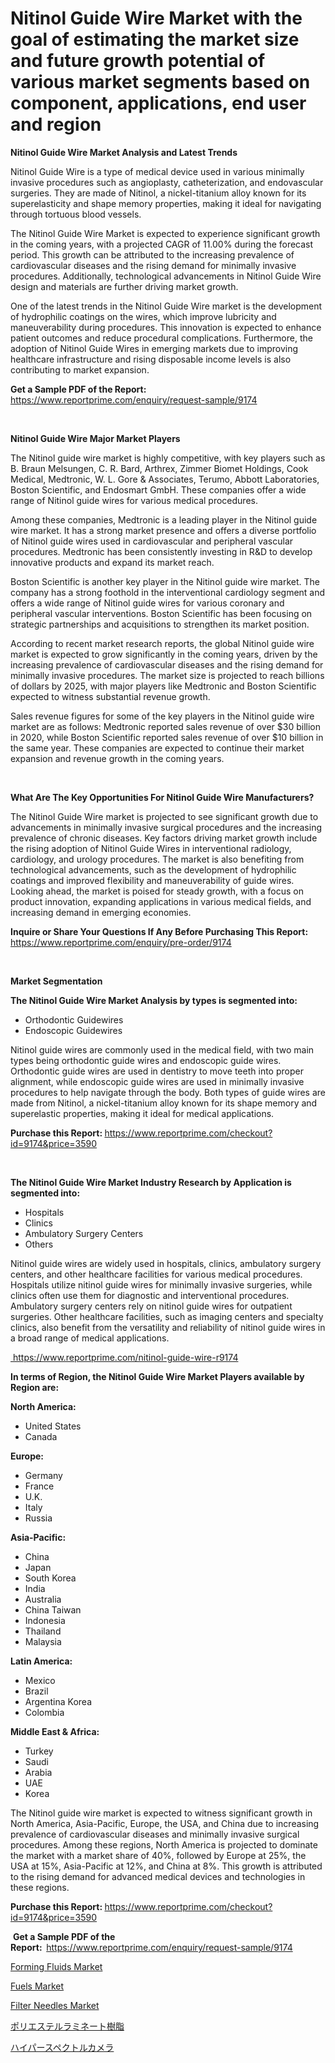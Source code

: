 <p><h1>Nitinol Guide Wire Market with the goal of estimating the market size and future growth potential of various market segments based on component, applications, end user and region</h1></p><p><strong>Nitinol Guide Wire Market Analysis and Latest Trends</strong></p>
<p><p>Nitinol Guide Wire is a type of medical device used in various minimally invasive procedures such as angioplasty, catheterization, and endovascular surgeries. They are made of Nitinol, a nickel-titanium alloy known for its superelasticity and shape memory properties, making it ideal for navigating through tortuous blood vessels.</p><p>The Nitinol Guide Wire Market is expected to experience significant growth in the coming years, with a projected CAGR of 11.00% during the forecast period. This growth can be attributed to the increasing prevalence of cardiovascular diseases and the rising demand for minimally invasive procedures. Additionally, technological advancements in Nitinol Guide Wire design and materials are further driving market growth.</p><p>One of the latest trends in the Nitinol Guide Wire market is the development of hydrophilic coatings on the wires, which improve lubricity and maneuverability during procedures. This innovation is expected to enhance patient outcomes and reduce procedural complications. Furthermore, the adoption of Nitinol Guide Wires in emerging markets due to improving healthcare infrastructure and rising disposable income levels is also contributing to market expansion.</p></p>
<p><strong>Get a Sample PDF of the Report:&nbsp;</strong> <a href="https://www.reportprime.com/enquiry/request-sample/9174">https://www.reportprime.com/enquiry/request-sample/9174</a></p>
<p>&nbsp;</p>
<p><strong>Nitinol Guide Wire Major Market Players</strong></p>
<p><p>The Nitinol guide wire market is highly competitive, with key players such as B. Braun Melsungen, C. R. Bard, Arthrex, Zimmer Biomet Holdings, Cook Medical, Medtronic, W. L. Gore & Associates, Terumo, Abbott Laboratories, Boston Scientific, and Endosmart GmbH. These companies offer a wide range of Nitinol guide wires for various medical procedures.</p><p>Among these companies, Medtronic is a leading player in the Nitinol guide wire market. It has a strong market presence and offers a diverse portfolio of Nitinol guide wires used in cardiovascular and peripheral vascular procedures. Medtronic has been consistently investing in R&D to develop innovative products and expand its market reach.</p><p>Boston Scientific is another key player in the Nitinol guide wire market. The company has a strong foothold in the interventional cardiology segment and offers a wide range of Nitinol guide wires for various coronary and peripheral vascular interventions. Boston Scientific has been focusing on strategic partnerships and acquisitions to strengthen its market position.</p><p>According to recent market research reports, the global Nitinol guide wire market is expected to grow significantly in the coming years, driven by the increasing prevalence of cardiovascular diseases and the rising demand for minimally invasive procedures. The market size is projected to reach billions of dollars by 2025, with major players like Medtronic and Boston Scientific expected to witness substantial revenue growth.</p><p>Sales revenue figures for some of the key players in the Nitinol guide wire market are as follows: Medtronic reported sales revenue of over $30 billion in 2020, while Boston Scientific reported sales revenue of over $10 billion in the same year. These companies are expected to continue their market expansion and revenue growth in the coming years.</p></p>
<p>&nbsp;</p>
<p><strong>What Are The Key Opportunities For Nitinol Guide Wire Manufacturers?</strong></p>
<p><p>The Nitinol Guide Wire market is projected to see significant growth due to advancements in minimally invasive surgical procedures and the increasing prevalence of chronic diseases. Key factors driving market growth include the rising adoption of Nitinol Guide Wires in interventional radiology, cardiology, and urology procedures. The market is also benefiting from technological advancements, such as the development of hydrophilic coatings and improved flexibility and maneuverability of guide wires. Looking ahead, the market is poised for steady growth, with a focus on product innovation, expanding applications in various medical fields, and increasing demand in emerging economies.</p></p>
<p><strong>Inquire or Share Your Questions If Any Before Purchasing This Report:</strong> <a href="https://www.reportprime.com/enquiry/pre-order/9174">https://www.reportprime.com/enquiry/pre-order/9174</a></p>
<p>&nbsp;</p>
<p><strong>Market Segmentation</strong></p>
<p><strong>The Nitinol Guide Wire Market Analysis by types is segmented into:</strong></p>
<p><ul><li>Orthodontic Guidewires</li><li>Endoscopic Guidewires</li></ul></p>
<p><p>Nitinol guide wires are commonly used in the medical field, with two main types being orthodontic guide wires and endoscopic guide wires. Orthodontic guide wires are used in dentistry to move teeth into proper alignment, while endoscopic guide wires are used in minimally invasive procedures to help navigate through the body. Both types of guide wires are made from Nitinol, a nickel-titanium alloy known for its shape memory and superelastic properties, making it ideal for medical applications.</p></p>
<p><strong>Purchase this Report:&nbsp;</strong><a href="https://www.reportprime.com/checkout?id=9174&price=3590">https://www.reportprime.com/checkout?id=9174&price=3590</a></p>
<p>&nbsp;</p>
<p><strong>The Nitinol Guide Wire Market Industry Research by Application is segmented into:</strong></p>
<p><ul><li>Hospitals</li><li>Clinics</li><li>Ambulatory Surgery Centers</li><li>Others</li></ul></p>
<p><p>Nitinol guide wires are widely used in hospitals, clinics, ambulatory surgery centers, and other healthcare facilities for various medical procedures. Hospitals utilize nitinol guide wires for minimally invasive surgeries, while clinics often use them for diagnostic and interventional procedures. Ambulatory surgery centers rely on nitinol guide wires for outpatient surgeries. Other healthcare facilities, such as imaging centers and specialty clinics, also benefit from the versatility and reliability of nitinol guide wires in a broad range of medical applications.</p></p>
<p><a href="https://www.reportprime.com/nitinol-guide-wire-r9174">&nbsp;https://www.reportprime.com/nitinol-guide-wire-r9174</a></p>
<p><strong>In terms of Region, the Nitinol Guide Wire Market Players available by Region are:</strong></p>
<p>
    <p> <strong> North America: </strong>
        <ul>
            <li>United States</li>
            <li>Canada</li>
        </ul>
        </p> 
    <p> <strong> Europe: </strong>
        <ul>
            <li>Germany</li>
            <li>France</li>
            <li>U.K.</li>
            <li>Italy</li>
            <li>Russia</li>
        </ul>
        </p> 
    <p> <strong> Asia-Pacific: </strong>
        <ul>
            <li>China</li>
            <li>Japan</li>
            <li>South Korea</li>
            <li>India</li>
            <li>Australia</li>
            <li>China Taiwan</li>
            <li>Indonesia</li>
            <li>Thailand</li>
            <li>Malaysia</li>
        </ul>
        </p> 
    <p> <strong> Latin America: </strong>
        <ul>
            <li>Mexico</li>
            <li>Brazil</li>
            <li>Argentina Korea</li>
            <li>Colombia</li>
        </ul>
        </p> 
    <p> <strong> Middle East & Africa: </strong>
        <ul>
            <li>Turkey</li>
            <li>Saudi</li>
            <li>Arabia</li>
            <li>UAE</li>
            <li>Korea</li>
        </ul>
    </p>
    </p>
<p><p>The Nitinol guide wire market is expected to witness significant growth in North America, Asia-Pacific, Europe, the USA, and China due to increasing prevalence of cardiovascular diseases and minimally invasive surgical procedures. Among these regions, North America is projected to dominate the market with a market share of 40%, followed by Europe at 25%, the USA at 15%, Asia-Pacific at 12%, and China at 8%. This growth is attributed to the rising demand for advanced medical devices and technologies in these regions.</p></p>
<p><strong>Purchase this Report: </strong><a href="https://www.reportprime.com/checkout?id=9174&price=3590">https://www.reportprime.com/checkout?id=9174&price=3590</a></p>
<p>&nbsp;<strong>Get a Sample PDF of the Report:&nbsp;&nbsp;</strong><a href="https://www.reportprime.com/enquiry/request-sample/9174">https://www.reportprime.com/enquiry/request-sample/9174</a></p>
<p><strong></strong></p>
<p><p><a href="https://www.linkedin.com/pulse/forming-fluids-market-growth-trends-covid-19-impact-forecasts-7tele?trackingId=TcvbvEK1bGZ9f7HpUWg6xg%3D%3D">Forming Fluids Market</a></p><p><a href="https://www.linkedin.com/pulse/fuels-market-size-examines-its-scope-primary-focus-growth-opportunities-ydyte?trackingId=OZZrCdlqkYF5Uy1ekLQnPw%3D%3D">Fuels Market</a></p><p><a href="https://github.com/moyahfrancoestellec51j635wcx/Market-Research-Report-List-2/blob/main/filter-needles-market.md">Filter Needles Market</a></p><p><a href="https://medium.com/@russellrodriguez2727/%E3%83%9D%E3%83%AA%E3%82%A8%E3%82%B9%E3%83%86%E3%83%AB%E7%A9%8D%E5%B1%A4%E6%A8%B9%E8%84%82%E5%B8%82%E5%A0%B4%E3%83%88%E3%83%AC%E3%83%B3%E3%83%89%E3%81%A8%E5%B8%82%E5%A0%B4%E5%88%86%E6%9E%90%E3%81%AF-2024%E5%B9%B4%E3%81%8B%E3%82%892031%E5%B9%B4%E3%81%BE%E3%81%A7%E3%81%AE%E6%9C%9F%E9%96%93%E3%81%AB%E4%BA%88%E6%B8%AC%E3%81%95%E3%82%8C%E3%81%A6%E3%81%84%E3%81%BE%E3%81%99-5ab4587246c1">ポリエステルラミネート樹脂</a></p><p><a href="https://github.com/sghwr779811674/Market-Research-Report-List-1/blob/main/486293935407.md">ハイパースペクトルカメラ</a></p></p>